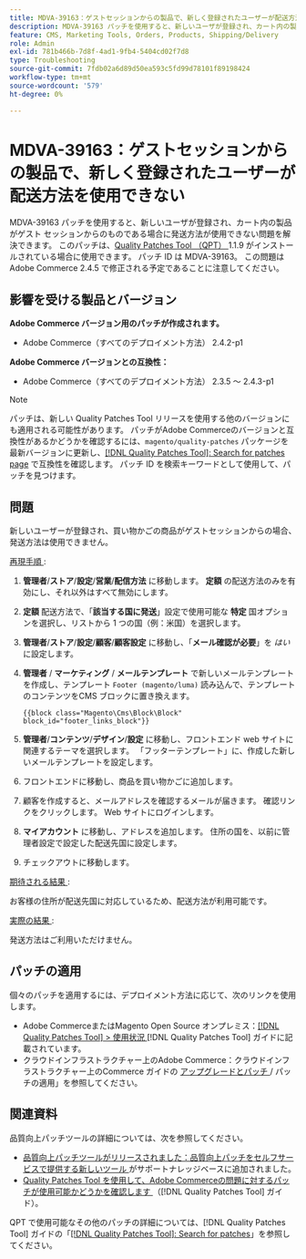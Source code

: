 ```yaml
---
title: MDVA-39163：ゲストセッションからの製品で、新しく登録されたユーザーが配送方法を使用できない
description: MDVA-39163 パッチを使用すると、新しいユーザが登録され、カート内の製品がゲスト セッションからのものである場合に発送方法が使用できない問題を解決できます。 このパッチは、[Quality Patches Tool （QPT） ] （https://experienceleague.adobe.com/en/docs/commerce-operations/tools/quality-patches-tool/quality-patches-tool-to-self-serve-quality-patches） 1.1.9 がインストールされている場合に利用できます。 パッチ ID は MDVA-39163。 この問題はAdobe Commerce 2.4.5 で修正される予定であることに注意してください。
feature: CMS, Marketing Tools, Orders, Products, Shipping/Delivery
role: Admin
exl-id: 781b466b-7d8f-4ad1-9fb4-5404cd02f7d8
type: Troubleshooting
source-git-commit: 7fdb02a6d89d50ea593c5fd99d78101f89198424
workflow-type: tm+mt
source-wordcount: '579'
ht-degree: 0%

---
```


# MDVA-39163：ゲストセッションからの製品で、新しく登録されたユーザーが配送方法を使用できない

MDVA-39163 パッチを使用すると、新しいユーザが登録され、カート内の製品がゲスト セッションからのものである場合に発送方法が使用できない問題を解決できます。 このパッチは、[Quality Patches Tool （QPT） ](https://experienceleague.adobe.com/en/docs/commerce-operations/tools/quality-patches-tool/quality-patches-tool-to-self-serve-quality-patches)1.1.9 がインストールされている場合に使用できます。 パッチ ID は MDVA-39163。 この問題はAdobe Commerce 2.4.5 で修正される予定であることに注意してください。

## 影響を受ける製品とバージョン

**Adobe Commerce バージョン用のパッチが作成されます。**

* Adobe Commerce（すべてのデプロイメント方法） 2.4.2-p1

**Adobe Commerce バージョンとの互換性：**

* Adobe Commerce（すべてのデプロイメント方法） 2.3.5 ～ 2.4.3-p1

>[!NOTE]
>
>パッチは、新しい Quality Patches Tool リリースを使用する他のバージョンにも適用される可能性があります。 パッチがAdobe Commerceのバージョンと互換性があるかどうかを確認するには、`magento/quality-patches` パッケージを最新バージョンに更新し、[[!DNL Quality Patches Tool]: Search for patches page](https://experienceleague.adobe.com/en/docs/commerce-operations/tools/quality-patches-tool/quality-patches-tool-to-self-serve-quality-patches) で互換性を確認します。 パッチ ID を検索キーワードとして使用して、パッチを見つけます。

## 問題

新しいユーザーが登録され、買い物かごの商品がゲストセッションからの場合、発送方法は使用できません。

<u> 再現手順 </u>:

1. **管理者**/**ストア**/**設定**/**営業**/**配信方法** に移動します。 **定額** の配送方法のみを有効にし、それ以外はすべて無効にします。
1. **定額** 配送方法で、「**該当する国に発送**」設定で使用可能な **特定** 国オプションを選択し、リストから 1 つの国（例：米国）を選択します。
1. **管理者**/**ストア**/**設定**/**顧客**/**顧客設定** に移動し、「**メール確認が必要**」を _はい_ に設定します。
1. **管理者** / **マーケティング** / **メールテンプレート** で新しいメールテンプレートを作成し、テンプレート `Footer (magento/luma)` 読み込んで、テンプレートのコンテンツをCMS ブロックに置き換えます。

   ```CMS
   {{block class="Magento\Cms\Block\Block" block_id="footer_links_block"}}
   ```

1. **管理者**/**コンテンツ**/**デザイン**/**設定** に移動し、フロントエンド web サイトに関連するテーマを選択します。 「フッターテンプレート」に、作成した新しいメールテンプレートを設定します。
1. フロントエンドに移動し、商品を買い物かごに追加します。
1. 顧客を作成すると、メールアドレスを確認するメールが届きます。 確認リンクをクリックします。 Web サイトにログインします。
1. **マイアカウント** に移動し、アドレスを追加します。 住所の国を、以前に管理者設定で設定した配送先国に設定します。
1. チェックアウトに移動します。

<u> 期待される結果 </u>:

お客様の住所が配送先国に対応しているため、配送方法が利用可能です。

<u> 実際の結果 </u>:

発送方法はご利用いただけません。

## パッチの適用

個々のパッチを適用するには、デプロイメント方法に応じて、次のリンクを使用します。

* Adobe CommerceまたはMagento Open Source オンプレミス：[[!DNL Quality Patches Tool] > 使用状況 ](/help/tools/quality-patches-tool/usage.md) [!DNL Quality Patches Tool] ガイドに記載されています。
* クラウドインフラストラクチャー上のAdobe Commerce：クラウドインフラストラクチャー上のCommerce ガイドの [ アップグレードとパッチ ](https://experienceleague.adobe.com/docs/commerce-cloud-service/user-guide/develop/upgrade/apply-patches.html)/ パッチの適用」を参照してください。

## 関連資料

品質向上パッチツールの詳細については、次を参照してください。

* [ 品質向上パッチツールがリリースされました：品質向上パッチをセルフサービスで提供する新しいツール ](https://experienceleague.adobe.com/en/docs/commerce-operations/tools/quality-patches-tool/quality-patches-tool-to-self-serve-quality-patches) がサポートナレッジベースに追加されました。
* [Quality Patches Tool を使用して、Adobe Commerceの問題に対するパッチが使用可能かどうかを確認します ](/help/tools/quality-patches-tool/patches-available-in-qpt/check-patch-for-magento-issue-with-magento-quality-patches.md) （[!DNL Quality Patches Tool] ガイド）。

QPT で使用可能なその他のパッチの詳細については、[!DNL Quality Patches Tool] ガイドの「[[!DNL Quality Patches Tool]: Search for patches](https://experienceleague.adobe.com/tools/commerce-quality-patches/index.html)」を参照してください。
